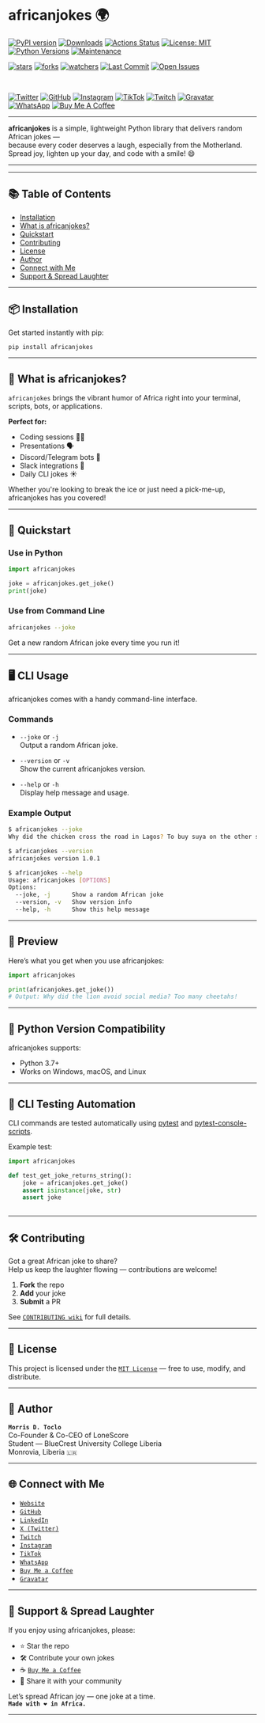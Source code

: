 # africanjokes 🌍

<!-- Main project stats badges -->
[![PyPI version](https://img.shields.io/pypi/v/africanjokes)](https://pypi.org/project/africanjokes/)
[![Downloads](https://img.shields.io/pepy/dt/africanjokes)](https://pepy.tech/project/africanjokes)
[![Actions Status](https://github.com/daddysboy21/africanjokes/actions/workflows/python-app.yml/badge.svg)](https://github.com/daddysboy21/africanjokes/actions)
[![License: MIT](https://img.shields.io/badge/License-MIT-yellow.svg)](https://opensource.org/licenses/MIT)
[![Python Versions](https://img.shields.io/pypi/pyversions/africanjokes)](https://pypi.org/project/africanjokes/)
[![Maintenance](https://img.shields.io/maintenance/yes/2025)](https://github.com/daddysboy21/africanjokes)

<!-- GitHub community stats badges -->
[![stars](https://img.shields.io/github/stars/daddysboy21/africanjokes)](https://github.com/daddysboy21/africanjokes/stargazers)
[![forks](https://img.shields.io/github/forks/daddysboy21/africanjokes)](https://github.com/daddysboy21/africanjokes/network)
[![watchers](https://img.shields.io/github/watchers/daddysboy21/africanjokes)](https://github.com/daddysboy21/africanjokes/watchers)
[![Last Commit](https://img.shields.io/github/last-commit/daddysboy21/africanjokes)](https://github.com/daddysboy21/africanjokes/commits)
[![Open Issues](https://img.shields.io/github/issues/daddysboy21/africanjokes)](https://github.com/daddysboy21/africanjokes/issues)

<br>

<!-- Social & support badges grouped for clarity -->
[![Twitter](https://img.shields.io/twitter/follow/daddysboy_21?style=social)](https://twitter.com/daddysboy_21)
[![GitHub](https://img.shields.io/github/followers/daddysboy21?label=Follow&style=social)](https://github.com/daddysboy21)
[![Instagram](https://img.shields.io/badge/@daddysboy.21-E4405F?style=flat&logo=instagram&logoColor=white)](https://instagram.com/daddysboy.21)
[![TikTok](https://img.shields.io/badge/TikTok-@daddysboy.21-black?style=flat&logo=tiktok)](https://tiktok.com/@daddysboy.21)
[![Twitch](https://img.shields.io/badge/Twitch-daddysboy_21-9146FF?style=flat&logo=twitch&logoColor=white)](https://twitch.tv/daddysboy_21)
[![Gravatar](https://img.shields.io/badge/Gravatar-daddysboy21-4B8BBE?style=flat&logo=gravatar&logoColor=white)](https://daddysboy21.link)
[![WhatsApp](https://img.shields.io/badge/WhatsApp-Chat-green?style=flat&logo=whatsapp&logoColor=white)](https://wa.me/231555557034)
[![Buy Me A Coffee](https://img.shields.io/badge/Support☕-Buy%20Me%20a%20Coffee-orange?style=flat&logo=buy-me-a-coffee)](https://buymeacoffee.com/PBEzMY14YC)

---

**africanjokes** is a simple, lightweight Python library that delivers random African jokes —  
because every coder deserves a laugh, especially from the Motherland.  
Spread joy, lighten up your day, and code with a smile! 😄

---

---

## 📚 Table of Contents

- [Installation](#-installation)
- [What is africanjokes?](#-what-is-africanjokes)
- [Quickstart](#-quickstart)
- [Contributing](#️-contributing)
- [License](#-license)
- [Author](#-author)
- [Connect with Me](#-connect-with-me)
- [Support & Spread Laughter](#-support--spread-laughter)

---

## 📦 Installation

Get started instantly with pip:

```bash
pip install africanjokes
```

---

## 🤔 What is africanjokes?

`africanjokes` brings the vibrant humor of Africa right into your terminal, scripts, bots, or applications.

**Perfect for:**
- Coding sessions 👨‍💻
- Presentations 🗣️
- Discord/Telegram bots 🤖
- Slack integrations 💬
- Daily CLI jokes ☀️

Whether you're looking to break the ice or just need a pick-me-up, africanjokes has you covered!

---

## 🚀 Quickstart

### Use in Python

```python
import africanjokes

joke = africanjokes.get_joke()
print(joke)
```

### Use from Command Line

```bash
africanjokes --joke
```

Get a new random African joke every time you run it!

---

## 🖥️ CLI Usage

africanjokes comes with a handy command-line interface.

### Commands

- `--joke` or `-j`  
  Output a random African joke.

- `--version` or `-v`  
  Show the current africanjokes version.

- `--help` or `-h`  
  Display help message and usage.

### Example Output

```bash
$ africanjokes --joke
Why did the chicken cross the road in Lagos? To buy suya on the other side!

$ africanjokes --version
africanjokes version 1.0.1

$ africanjokes --help
Usage: africanjokes [OPTIONS]
Options:
  --joke, -j      Show a random African joke
  --version, -v   Show version info
  --help, -h      Show this help message
```

---

## 👀 Preview

Here’s what you get when you use africanjokes:

```python
import africanjokes

print(africanjokes.get_joke())
# Output: Why did the lion avoid social media? Too many cheetahs!
```

---

## 🐍 Python Version Compatibility

africanjokes supports:

- Python 3.7+
- Works on Windows, macOS, and Linux

---

## 🤖 CLI Testing Automation

CLI commands are tested automatically using [pytest](https://pytest.org/) and [pytest-console-scripts](https://github.com/manahl/pytest-plugins/tree/master/pytest-console-scripts).

Example test:

```python
import africanjokes

def test_get_joke_returns_string():
    joke = africanjokes.get_joke()
    assert isinstance(joke, str)
    assert joke
     
```

---

## 🛠️ Contributing

Got a great African joke to share?  
Help us keep the laughter flowing — contributions are welcome!

1. **Fork** the repo  
2. **Add** your joke  
3. **Submit** a PR  

See [`CONTRIBUTING wiki`](https://github.com/daddysboy21/africanjokes/wiki/Contributing) for full details.

---

## 📄 License

This project is licensed under the [`MIT License`](https://github.com/daddysboy21/africanjokes/blob/main/LICENSE)
 — free to use, modify, and distribute.

---

## 👤 Author

**`Morris D. Toclo`**  
Co-Founder & Co-CEO of LoneScore  
Student — BlueCrest University College Liberia  
Monrovia, Liberia `🇱🇷`

---

## 🌐 Connect with Me

- [`Website`](https://daddysboy21.link)
- [`GitHub`](https://github.com/daddysboy21)
- [`LinkedIn`](https://www.linkedin.com/in/morris-toclo-a83858275)
- [`X (Twitter)`](https://x.com/daddysboy_21)
- [`Twitch`](https://twitch.tv/daddysboy_21)
- [`Instagram`](https://instagram.com/daddysboy.21)
- [`TikTok`](https://tiktok.com/@daddysboy.21)
- [`WhatsApp`](https://wa.me/231555557034)
- [`Buy Me a Coffee`](https://buymeacoffee.com/PBEzMY14YC)
- [`Gravatar`](https://daddysboy21.link)

---

## 💖 Support & Spread Laughter

If you enjoy using africanjokes, please:

- ⭐ Star the repo  
- 🛠️ Contribute your own jokes  
- ☕ [`Buy Me a Coffee`](https://buymeacoffee.com/PBEzMY14YC)  
- 📣 Share it with your community  

Let’s spread African joy — one joke at a time.  
**`Made with ❤️ in Africa.`**

---
